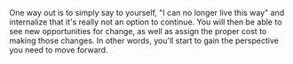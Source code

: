 One way out is to simply say to yourself, "I can no longer live this way" and internalize that it's really not an option to continue. You will then be able to see new opportunities for change, as well as assign the proper cost to making those changes. In other words, you'll start to gain the perspective you need to move forward.